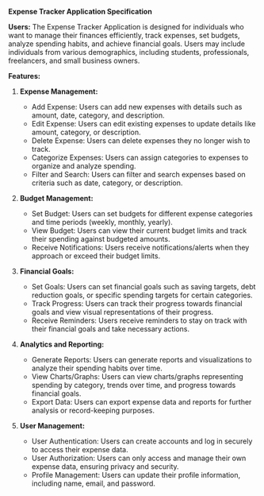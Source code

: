 **Expense Tracker Application Specification**

**Users:**
The Expense Tracker Application is designed for individuals who want to manage their finances efficiently, track expenses, set budgets, analyze spending habits, and achieve financial goals. Users may include individuals from various demographics, including students, professionals, freelancers, and small business owners.

**Features:**

1. **Expense Management:**
   - Add Expense: Users can add new expenses with details such as amount, date, category, and description.
   - Edit Expense: Users can edit existing expenses to update details like amount, category, or description.
   - Delete Expense: Users can delete expenses they no longer wish to track.
   - Categorize Expenses: Users can assign categories to expenses to organize and analyze spending.
   - Filter and Search: Users can filter and search expenses based on criteria such as date, category, or description.

2. **Budget Management:**
   - Set Budget: Users can set budgets for different expense categories and time periods (weekly, monthly, yearly).
   - View Budget: Users can view their current budget limits and track their spending against budgeted amounts.
   - Receive Notifications: Users receive notifications/alerts when they approach or exceed their budget limits.

3. **Financial Goals:**
   - Set Goals: Users can set financial goals such as saving targets, debt reduction goals, or specific spending targets for certain categories.
   - Track Progress: Users can track their progress towards financial goals and view visual representations of their progress.
   - Receive Reminders: Users receive reminders to stay on track with their financial goals and take necessary actions.

4. **Analytics and Reporting:**
   - Generate Reports: Users can generate reports and visualizations to analyze their spending habits over time.
   - View Charts/Graphs: Users can view charts/graphs representing spending by category, trends over time, and progress towards financial goals.
   - Export Data: Users can export expense data and reports for further analysis or record-keeping purposes.

5. **User Management:**
   - User Authentication: Users can create accounts and log in securely to access their expense data.
   - User Authorization: Users can only access and manage their own expense data, ensuring privacy and security.
   - Profile Management: Users can update their profile information, including name, email, and password.
   